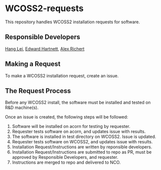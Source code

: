 # WCOSS2-requests

This repository handles WCOSS2 installation requests for software.

## Responsible Developers

[Hang Lei](mailto:hang.lei@noaa.gov), [Edward
Hartnett](mailto:edward.hartnett@noaa.gov), [Alex
Richert](mailto:alexander.richert@noaa.gov)

## Making a Request

To make a WCOSS2 installation request, create an issue.

## The Request Process

Before any WCOSS2 install, the software must be installed and tested on R&D machine(s).

Once an issue is created, the following steps will be followed:

1. Software will be installed on acorn for testing by requester.
2. Requester tests software on acorn, and updates issue with results.
3. The software is installed in test directory on WCOSS2. Issue is updated.
4. Requester tests software on WCOSS2, and updates issue with results.
5. Installation Request/Instructions are written by reponsible developers.
6. Installation Request/Instructions are submitted to repo as PR, must be approved by Responsible Developers, and requester.
7. Instructions are merged to repo and delivered to NCO.





